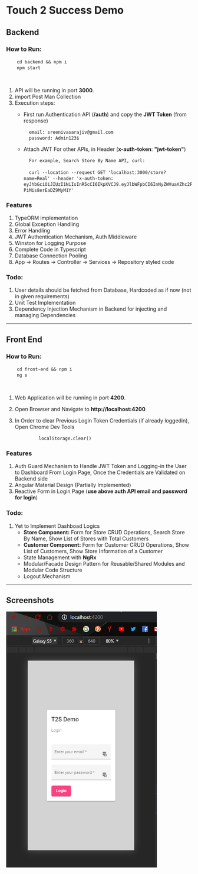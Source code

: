 # Touch 2 Success Demo
## Backend
### How to Run:

        cd backend && npm i
        npm start

<br>

1. API will be running in port __3000__.
2. import Post Man Collection
3. Execution steps:
    * First run Authentication API (__/auth__) and copy the __JWT Token__ (from response)
    
            email: sreenivasarajiv@gmail.com
            password: Admin123$

    * Attach JWT For other APIs, in Header (__x-auth-token__: __"jwt-token"__)

            For example, Search Store By Name API, curl:

            curl --location --request GET 'localhost:3000/store?name=Real' --header 'x-auth-token: eyJhbGciOiJIUzI1NiIsInR5cCI6IkpXVCJ9.eyJlbWFpbCI6InNyZWVuaXZhc2FyYWppdkBnbWFpbC5jb20iLCJuYW1lIjoiU3JlZW5pdmFzYSBSYWppdiBSIiwiaWF0IjoxNjAxODA2NjU2fQ.OWeZDb0Xp226Fj9vCuGif1HF-PiMis8erEaDZ9MyM1Y'

### Features
1. TypeORM implementation
2. Global Exception Handling
3. Error Handling
4. JWT Authentication Mechanism, Auth Middleware
5. Winston for Logging Purpose
6. Complete Code in Typescript 
7. Database Connection Pooling
8. App -> Routes -> Controller -> Services -> Repository styled code

### Todo:
1. User details should be fetched from Database, Hardcoded as if now (not in given requirements)
2. Unit Test Implementation
3. Dependency Injection Mechanism in Backend for injecting and managing Dependencies

---
## Front End
### How to Run:

        cd front-end && npm i
        ng s

<br>

1. Web Application will be running in port __4200__.
2. Open Browser and Navigate to __http://localhost:4200__
3. In Order to clear Previous Login Token Credentials (if already loggedin), Open Chrome Dev Tools

                localStorage.clear()

### Features
1. Auth Guard Mechanism to Handle JWT Token and Logging-in the User to Dashboard From Login Page, Once the Credentials are Validated on Backend side
2. Angular Material Design (Partially Implemented)
3. Reactive Form in Login Page (__use above auth API email and password for login__)

### Todo:
1. Yet to Implement Dashboad Logics
   * __Store Component:__ Form for Store CRUD Operations, Search Store By Name, Show List of Stores with Total Customers
   * __Customer Component:__ Form for Customer CRUD Operations, Show List of Customers, Show Store Information of a Customer
   * State Management with __NgRx__
   * Modular/Facade Design Pattern for Reusable/Shared Modules and Modular Code Structure
   * Logout Mechanism

---

## Screenshots
![](2020-10-04-19-40-38.png)